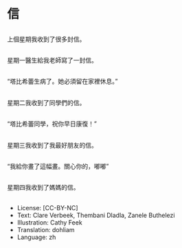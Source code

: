 # 信

##
上個星期我收到了很多封信。

##
星期一醫生給我老師寫了一封信。

##
“塔比希蕾生病了。她必須留在家裡休息。”

##
星期二我收到了同學們的信。

##
“塔比希蕾同學，祝你早日康復！”

##
星期三我收到了我最好朋友的信。

##
“我給你畫了這幅畫。關心你的，嘟嘟”

##
星期四我收到了媽媽的信。

##
* License: [CC-BY-NC]
* Text: Clare Verbeek, Thembani Dladla, Zanele Buthelezi
* Illustration: Cathy Feek
* Translation: dohliam
* Language: zh
